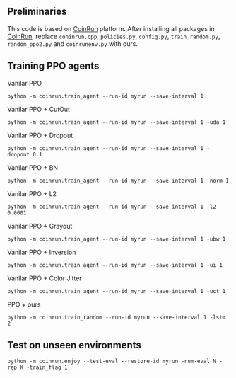 ## Preliminaries
This code is based on [CoinRun](https://github.com/openai/coinrun) platform. 
After installing all packages in [CoinRun](https://github.com/openai/coinrun), 
replace `coninrun.cpp`, `policies.py`, `config.py`, `train_random.py`, `random_ppo2.py` and `coinrunenv.py` with ours.

## Training PPO agents

Vanilar PPO 
```
python -m coinrun.train_agent --run-id myrun --save-interval 1
```

Vanilar PPO + CutOut
```
python -m coinrun.train_agent --run-id myrun --save-interval 1 -uda 1
```

Vanilar PPO + Dropout
```
python -m coinrun.train_agent --run-id myrun --save-interval 1 -dropout 0.1
```

Vanilar PPO + BN
```
python -m coinrun.train_agent --run-id myrun --save-interval 1 -norm 1
```

Vanilar PPO + L2
```
python -m coinrun.train_agent --run-id myrun --save-interval 1 -l2 0.0001
```

Vanilar PPO + Grayout
```
python -m coinrun.train_agent --run-id myrun --save-interval 1 -ubw 1
```


Vanilar PPO + Inversion
```
python -m coinrun.train_agent --run-id myrun --save-interval 1 -ui 1
```


Vanilar PPO + Color Jitter
```
python -m coinrun.train_agent --run-id myrun --save-interval 1 -uct 1
```

PPO + ours
```
python -m coinrun.train_random --run-id myrun --save-interval 1 -lstm 2
```

## Test on unseen environments

```
python -m coinrun.enjoy --test-eval --restore-id myrun -num-eval N -rep K -train_flag 1
```

